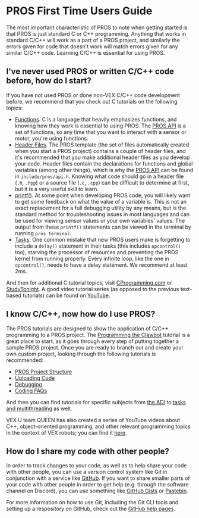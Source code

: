# PROS First Time Users Guide

The most important characteristic of PROS to note when getting started
is that PROS is just standard C or C++ programming. Anything that works
in standard C/C++ will work as a part of a PROS project, and similarly
the errors given for code that doesn't work will match errors given for
any similar C/C++ code. Learning C/C++ is essential for using PROS.

## I've never used PROS or written C/C++ code before, how do I start?

If you have not used PROS or done non-VEX C/C++ code development before,
we recommend that you check out C tutorials on the following topics:

- [Functions](http://www.studytonight.com/c/user-defined-functions-in-c.php).
  C is a language that heavily emphasizes functions, and knowing how
  they work is essential to using PROS. The [PROS
  API](../api/index.html) is a set of functions, so any time that you
  want to interact with a sensor or motor, you're using functions.
- [Header
  Files](https://www.tutorialspoint.com/cprogramming/c_header_files.htm).
  The PROS template (the set of files automatically created when you
  start a PROS project) contains a couple of header files, and it's
  recommended that you make additional header files as you develop
  your code. Header files contain the declarations for functions and
  global variables (among other things), which is why the [PROS
  API](../api/index.html) can be found in `include/pros/api.h`.
  Knowing what code should go in a header file (`.h`, `.hpp`) or a
  source file (`.c`, `.cpp`) can be difficult to determine at first,
  but it is a very useful skill to learn.
- [printf()](https://www.codingunit.com/printf-format-specifiers-format-conversions-and-formatted-output).
  At some point when developing PROS code, you will likely want to get
  some feedback on what the value of a variable is. This is not an
  exact replacement for a full debugging utility by any means, but is
  the standard method for troubleshooting issues in most languages and
  can be used for viewing sensor values or your own variables' values.
  The output from these `printf()` statements can be viewed in the
  terminal by running `pros terminal`.
- [Tasks](../tutorials/topical/multitasking.html). One common mistake
  that new PROS users make is forgetting to include a `delay()`
  statement in their tasks (this includes `opcontrol()` too), starving
  the processor of resources and preventing the PROS kernel from
  running properly. Every infinite loop, like the one in
  `opcontrol()`, needs to have a delay statement. We recommend at
  least 2ms.

And then for additional C tutorial topics, visit
[CProgramming.com](https://www.cprogramming.com/tutorial/c-tutorial.html)
or [StudyTonight](http://www.studytonight.com/c/overview-of-c.php). A
good video tutorial series (as opposed to the previous text-based
tutorials) can be found on [YouTube](https://youtu.be/nXvy5900m3M).

## I know C/C++, now how do I use PROS?

The PROS tutorials are designed to show the application of C/C++
programming to a PROS project. The [Programming the
Clawbot](../tutorials/walkthrough/clawbot.html) tutorial is a great
place to start, as it goes through every step of putting together a
sample PROS project. Once you are ready to branch out and create your
own custom project, looking through the following tutorials is
recommended:

- [PROS Project
  Structure](../tutorials/general/project-structure.html)
- [Uploading Code](../tutorials/walkthrough/uploading.html)
- [Debugging](../tutorials/general/debugging.html)
- [Coding FAQs](./faq.html)

And then you can find tutorials for specific subjects from [the
ADI](../tutorials/topical/adi.html) to [tasks and
multithreading](../tutorials/topical/multitasking.html) as well.

VEX U team QUEEN has also created a series of YouTube videos about C++,
object-oriented programming, and other relevant programming topics in
the context of VEX robots; you can find it
[here](https://www.youtube.com/playlist?list=PLxt0dHFRDpQhy24IL1wAniVq3xf8N7QAV).

## How do I share my code with other people?

In order to track changes to your code, as well as to help share your
code with other people, you can use a version control system like Git in
conjunction with a service like [GitHub](https://github.com). If you
want to share smaller parts of your code with other people in order to
get help (e.g. through the software channel on Discord), you can use
something like [GitHub Gists](https://gist.github.com) or
[Pastebin](https://pastebin.com).

For more information on how to use Git, including the Git CLI tools and
setting up a respository on GitHub, check out the [GitHub help
pages](https://help.github.com).
